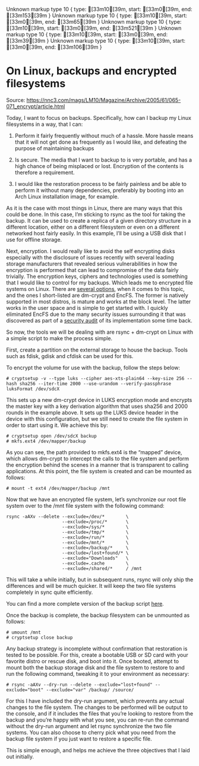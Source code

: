 Unknown markup type 10 { type: [33m10[39m, start: [33m0[39m, end: [33m153[39m }
Unknown markup type 10 { type: [33m10[39m, start: [33m0[39m, end: [33m65[39m }
Unknown markup type 10 { type: [33m10[39m, start: [33m0[39m, end: [33m521[39m }
Unknown markup type 10 { type: [33m10[39m, start: [33m0[39m, end: [33m39[39m }
Unknown markup type 10 { type: [33m10[39m, start: [33m0[39m, end: [33m106[39m }

# On Linux, backups and encrypted filesystems

Source: https://nnc3.com/mags/LM10/Magazine/Archive/2005/61/065-071_encrypt/article.html

Today, I want to focus on backups. Specifically, how can I backup my Linux filesystems in a way, that I can:

1. Perform it fairly frequently without much of a hassle. More hassle means that it will not get done as frequently as I would like, and defeating the purpose of maintaining backups

1. Is secure. The media that I want to backup to is very portable, and has a high chance of being misplaced or lost. Encryption of the contents is therefore a requirement.

1. I would like the restoration process to be fairly painless and be able to perform it without many dependencies, preferably by booting into an Arch Linux installation image, for example.

As it is the case with most things in Linux, there are many ways that this could be done. In this case, I’m sticking to rsync as the tool for taking the backup. It can be used to create a replica of a given directory structure in a different location, either on a different filesystem or even on a different networked host fairly easily. In this example, I’ll be using a USB disk that I use for offline storage.

Next, encryption. I would really like to avoid the self encrypting disks especially with the disclosure of issues recently with several leading storage manufacturers that revealed serious vulnerabilities in how the encryption is performed that can lead to compromise of the data fairly trivially. The encryption keys, ciphers and technologies used is something that I would like to control for my backups. Which leads me to encrypted file systems on Linux. There are [several options](https://wiki.archlinux.org/index.php/disk_encryption), when it comes to this topic, and the ones I short-listed are dm-crypt and EncFS. The former is natively supported in most distros, is mature and works at the block level. The latter works in the user space and is simple to get started with. I quickly eliminated EncFS due to the many security issues surrounding it that was discovered as part of a [security audit](https://defuse.ca/audits/encfs.htm) of its implementation some time back.

So now, the tools we will be dealing with are rsync + dm-crypt on Linux with a simple script to make the process simple.

First, create a partition on the external storage to house the backup. Tools such as fdisk, gdisk and cfdisk can be used for this.

To encrypt the volume for use with the backup, follow the steps below:

    # cryptsetup -v --type luks --cipher aes-xts-plain64 --key-size 256 --hash sha256 --iter-time 2000 --use-urandom --verify-passphrase luksFormat /dev/sdcX

This sets up a new dm-crypt device in LUKS encryption mode and encrypts the master key with a key derivation algorithm that uses sha256 and 2000 rounds in the example above. It sets up the LUKS device header in the device with this configuration, but we still need to create the file system in order to start using it. We achieve this by:

    # cryptsetup open /dev/sdcX backup
    # mkfs.ext4 /dev/mapper/backup

As you can see, the path provided to mkfs.ext4 is the “mapped” device, which allows dm-crypt to intercept the calls to the file system and perform the encryption behind the scenes in a manner that is transparent to calling applications. At this point, the file system is created and can be mounted as follows:

    # mount -t ext4 /dev/mapper/backup /mnt

Now that we have an encrypted file system, let’s synchronize our root file system over to the /mnt file system with the following command:

    rsync -aAXv --delete --exclude=/dev/*        \
                         --exclude=/proc/*       \
                         --exclude=/sys/*        \
                         --exclude=/tmp/*        \
                         --exclude=/run/*        \
                         --exclude=/mnt/*        \
                         --exclude=/backup/*     \
                         --exclude=/lost+found/* \
                         --exclude="Downloads"   \
                         --exclude=.cache        \
                         --exclude=/shared/*     / /mnt

This will take a while initially, but in subsequent runs, rsync will only ship the differences and will be much quicker. It will keep the two file systems completely in sync quite efficiently.

You can find a more complete version of the backup script [here](https://github.com/aweeraman/arch_linux/blob/master/scripts/backup).

Once the backup is complete, the backup filesystem can be unmounted as follows:

    # umount /mnt
    # cryptsetup close backup

Any backup strategy is incomplete without confirmation that restoration is tested to be possible. For this, create a bootable USB or SD card with your favorite distro or rescue disk, and boot into it. Once booted, attempt to mount both the backup storage disk and the file system to restore to and run the following command, tweaking it to your environment as necessary:

    # rsync -aAXv --dry-run --delete --exclude="lost+found" --exclude="boot" --exclude="var" /backup/ /source/

For this I have included the dry-run argument, which prevents any actual changes to the file system. The changes to be performed will be output to the console, and if it includes the files that you’re looking to restore from the backup and you’re happy with what you see, you can re-run the command without the dry-run argument and let rsync synchronize the two file systems. You can also choose to cherry pick what you need from the backup file system if you just want to restore a specific file.

This is simple enough, and helps me achieve the three objectives that I laid out initially.
